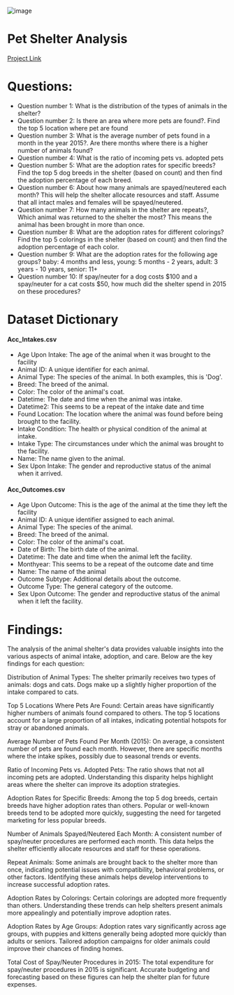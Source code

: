 ![image](https://github.com/user-attachments/assets/314489b6-53ae-41d6-8afe-087614613d8d)

# Pet Shelter Analysis
[Project Link](https://github.com/ashleyle95/Pet-Shelter-Analysis-/blob/main/Pet_Shelter_Analysis%202.ipynb)
# Questions:
- Question number 1: What is the distribution of the types of animals in the shelter?
- Question number 2: Is there an area where more pets are found?. Find the top 5 location where pet are found
- Question number 3: What is the average number of pets found in a month in the year 2015?. Are there months where there is a higher number of animals found?
- Question number 4: What is the ratio of incoming pets vs. adopted pets
- Question number 5: What are the adoption rates for specific breeds? Find the top 5 dog breeds in the shelter (based on count) and then find the adoption percentage of each breed.
- Question number 6: About how many animals are spayed/neutered each month? This will help the shelter allocate resources and staff. Assume that all intact males and females will be spayed/neutered.
- Question number 7: How many animals in the shelter are repeats?, Which animal was returned to the shelter the most? This means the animal has been brought in more than once.
- Question number 8: What are the adoption rates for different colorings? Find the top 5 colorings in the shelter (based on count) and then find the adoption percentage of each color.
- Question number 9: What are the adoption rates for the following age groups? baby: 4 months and less, young: 5 months - 2 years, adult: 3 years - 10 years, senior: 11+
- Question number 10: If spay/neuter for a dog costs $100 and a spay/neuter for a cat costs $50, how much did the shelter spend in 2015 on these procedures?
# Dataset Dictionary
#### Acc_Intakes.csv 
- Age Upon Intake: The age of the animal when it was brought to the facility
- Animal ID: A unique identifier for each animal.
- Animal Type: The species of the animal. In both examples, this is 'Dog'.
- Breed: The breed of the animal.
- Color: The color of the animal's coat.
- Datetime: The date and time when the animal was intake.
- Datetime2: This seems to be a repeat of the intake date and time
- Found Location: The location where the animal was found before being brought to the facility.
- Intake Condition: The health or physical condition of the animal at intake.
- Intake Type: The circumstances under which the animal was brought to the facility.
- Name: The name given to the animal. 
- Sex Upon Intake: The gender and reproductive status of the animal when it arrived.

#### Acc_Outcomes.csv
- Age Upon Outcome: This is the age of the animal at the time they left the facility
- Animal ID: A unique identifier assigned to each animal.
- Animal Type: The species of the animal.
- Breed: The breed of the animal.
- Color: The color of the animal's coat.
- Date of Birth: The birth date of the animal. 
- Datetime: The date and time when the animal left the facility.
- Monthyear: This seems to be a repeat of the outcome date and time
- Name: The name of the animal
- Outcome Subtype: Additional details about the outcome.
- Outcome Type: The general category of the outcome.
- Sex Upon Outcome: The gender and reproductive status of the animal when it left the facility.
# Findings:
The analysis of the animal shelter's data provides valuable insights into the various aspects of animal intake, adoption, and care. Below are the key findings for each question:

Distribution of Animal Types:
The shelter primarily receives two types of animals: dogs and cats. Dogs make up a slightly higher proportion of the intake compared to cats.

Top 5 Locations Where Pets Are Found:
Certain areas have significantly higher numbers of animals found compared to others. The top 5 locations account for a large proportion of all intakes, indicating potential hotspots for stray or abandoned animals.

Average Number of Pets Found Per Month (2015):
On average, a consistent number of pets are found each month. However, there are specific months where the intake spikes, possibly due to seasonal trends or events.

Ratio of Incoming Pets vs. Adopted Pets:
The ratio shows that not all incoming pets are adopted. Understanding this disparity helps highlight areas where the shelter can improve its adoption strategies.

Adoption Rates for Specific Breeds:
Among the top 5 dog breeds, certain breeds have higher adoption rates than others. Popular or well-known breeds tend to be adopted more quickly, suggesting the need for targeted marketing for less popular breeds.

Number of Animals Spayed/Neutered Each Month:
A consistent number of spay/neuter procedures are performed each month. This data helps the shelter efficiently allocate resources and staff for these operations.

Repeat Animals:
Some animals are brought back to the shelter more than once, indicating potential issues with compatibility, behavioral problems, or other factors. Identifying these animals helps develop interventions to increase successful adoption rates.

Adoption Rates by Colorings:
Certain colorings are adopted more frequently than others. Understanding these trends can help shelters present animals more appealingly and potentially improve adoption rates.

Adoption Rates by Age Groups:
Adoption rates vary significantly across age groups, with puppies and kittens generally being adopted more quickly than adults or seniors. Tailored adoption campaigns for older animals could improve their chances of finding homes.

Total Cost of Spay/Neuter Procedures in 2015:
The total expenditure for spay/neuter procedures in 2015 is significant. Accurate budgeting and forecasting based on these figures can help the shelter plan for future expenses.

